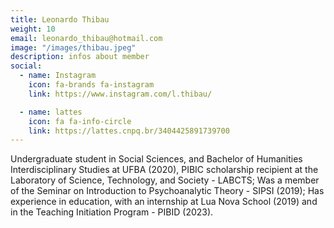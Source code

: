 ```yaml
---
title: Leonardo Thibau
weight: 10
email: leonardo_thibau@hotmail.com
image: "/images/thibau.jpeg"
description: infos about member
social:
  - name: Instagram
    icon: fa-brands fa-instagram
    link: https://www.instagram.com/l.thibau/

  - name: lattes
    icon: fa fa-info-circle
    link: https://lattes.cnpq.br/3404425891739700
---
```


Undergraduate student in Social Sciences, and Bachelor of Humanities Interdisciplinary Studies at UFBA (2020), PIBIC scholarship recipient at the Laboratory of Science, Technology, and Society - LABCTS; Was a member of the Seminar on Introduction to Psychoanalytic Theory - SIPSI (2019); Has experience in education, with an internship at Lua Nova School (2019) and in the Teaching Initiation Program - PIBID (2023).

